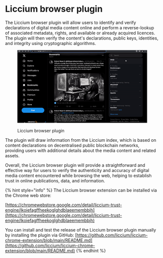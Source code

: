 # Liccium browser plugin

The Liccium browser plugin will allow users to identify and verify declarations of digital media content online and perform a reverse-lookup of associated metadata, rights, and available or already acquired licences. The plugin will then verify the content's declarations, public keys, identities, and integrity using cryptographic algorithms.

<figure><img src="../.gitbook/assets/Browser plugin small.gif" alt="" width="563"><figcaption><p>Liccium browser plugin</p></figcaption></figure>

The plugin will draw information from the Liccium index, which is based on content declarations on decentralised public blockchain networks, providing users with additional details about the media content and related assets.

Overall, the Liccium browser plugin will provide a straightforward and effective way for users to verify the authenticity and accuracy of digital media content encountered while browsing the web, helping to establish trust in online publications, data, and information.

{% hint style="info" %}
The Liccium browser extension can be installed via the Chrome web store:

[https://chromewebstore.google.com/detail/liccium-trust-engine/lkoiefagffheekoglghdblaeemembbjh](https://chromewebstore.google.com/detail/liccium-trust-engine/lkoiefagffheekoglghdblaeemembbjh)

You can install and test the release of the Liccium browser plugin manually by installing the plugin via GitHub: [https://github.com/liccium/liccium-chrome-extension/blob/main/README.md](https://github.com/liccium/liccium-chrome-extension/blob/main/README.md)
{% endhint %}
